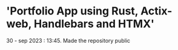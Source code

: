 # 'Portfolio App using Rust, Actix-web, Handlebars and HTMX'
30 - sep 2023 : 13:45. Made the repository public

